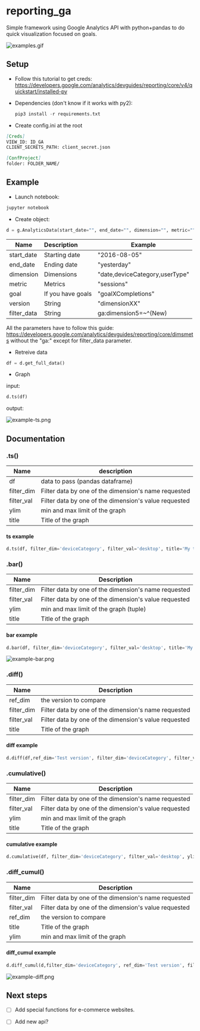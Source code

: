 # reporting_ga

Simple framework using Google Analytics API with python+pandas to do quick visualization focused on goals.

![examples.gif](examples.gif)



## Setup

- Follow this tutorial to get creds: https://developers.google.com/analytics/devguides/reporting/core/v4/quickstart/installed-py

- Dependencies (don't know if it works with py2): 

  ```python
  pip3 install -r requirements.txt
  ```

- Create config.ini at the root

```markdown
[Creds]
VIEW_ID: ID_GA
CLIENT_SECRETS_PATH: client_secret.json

[ConfProject]
folder: FOLDER_NAME/
```



## Example

- Launch notebook:

```bash
jupyter notebook
```

- Create object:

```python
d = g.AnalyticsData(start_date="", end_date="", dimension="", metric="", goal="", version="", filter_data='')
```

| Name        | Description       | Example                        |
| ----------- | :---------------- | ------------------------------ |
| start_date  | Starting date     | "2016-08-05"                   |
| end_date    | Ending date       | "yesterday"                    |
| dimension   | Dimensions        | "date,deviceCategory,userType" |
| metric      | Metrics           | "sessions"                     |
| goal        | If you have goals | "goalXCompletions"             |
| version     | String            | "dimensionXX"                  |
| filter_data | String            | ga:dimension5=~^(New)          |

All the parameters have to follow this guide: https://developers.google.com/analytics/devguides/reporting/core/dimsmets without the "ga:" except for filter_data parameter.

 

- Retreive data

```python
df = d.get_full_data()
```



- Graph

input:

```python
d.ts(df)
```

output:

![example-ts.png](example-ts.png)



## Documentation



### .ts()

| Name       | description                              |
| ---------- | ---------------------------------------- |
| df         | data to pass (pandas dataframe)          |
| filter_dim | Filter data by one of the dimension's name requested |
| filter_val | Filter data by one of the dimension's value requested |
| ylim       | min and max limit of the graph           |
| title      | Title of the graph                       |

#### ts example

```python
d.ts(df, filter_dim='deviceCategory', filter_val='desktop', title='My time series graph')
```



### .bar()

| Name       | Description                              |
| ---------- | ---------------------------------------- |
| filter_dim | Filter data by one of the dimension's name requested |
| filter_val | Filter data by one of the dimension's value requested |
| ylim       | min and max limit of the graph (tuple)   |
| title      | Title of the graph                       |

#### bar example

```python
d.bar(df, filter_dim='deviceCategory', filter_val='desktop', title='My time series graph', ylim(30,40))
```

![example-bar.png](example-bar.png)

### .diff()

| Name       | Description                              |
| ---------- | ---------------------------------------- |
| ref_dim    | the version to compare                   |
| filter_dim | Filter data by one of the dimension's name requested |
| filter_val | Filter data by one of the dimension's value requested |
| title      | Title of the graph                       |

#### diff example

```python
d.diff(df,ref_dim='Test version', filter_dim='deviceCategory', filter_val='desktop', title='My time series graph')
```



### .cumulative()

| Name       | Description                              |
| ---------- | ---------------------------------------- |
| filter_dim | Filter data by one of the dimension's name requested |
| filter_val | Filter data by one of the dimension's value requested |
| ylim       | min and max limit of the graph           |
| title      | Title of the graph                       |

#### cumulative example

```python
d.cumulative(df, filter_dim='deviceCategory', filter_val='desktop', ylim(30,40), title='My time series graph')
```



### .diff_cumul()

| Name       | Description                              |
| ---------- | ---------------------------------------- |
| filter_dim | Filter data by one of the dimension's name requested |
| filter_val | Filter data by one of the dimension's value requested |
| ref_dim    | the version to compare                   |
| title      | Title of the graph                       |
| ylim       | min and max limit of the graph           |

#### diff_cumul example

```python
d.diff_cumul(d,filter_dim='deviceCategory', ref_dim='Test version', filter_val='desktop', ylim(30,40), title='My time series graph')
```

![example-diff.png](example-diff.png)



## Next steps

- [ ] Add special functions for e-commerce websites.

- [ ] Add new api?

      ​